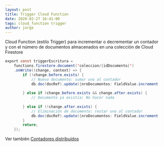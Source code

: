 ```yaml
---
layout: post
title: Trigger Cloud Function
date: 2020-02-27 16:41:00
tags: cloud_function trigger
author: jorge
---
```

Cloud Function (estilo Trigger) para incrementar o decrementar un contador y con el número de documentos almacenados en una colección de Cloud Firestore

```java
export const triggerEscritura = 
    functions.firestore.document('coleccion/{idDocumento}')
    .onWrite((change, context) => {
		if (!change.before.exists) {
			// Nuevo documento: sumar uno al contador
			db.doc(docRef).update({nroDocumentos: FieldValue.increment(1)});
			
		} else if (change.before.exists && change.after.exists) {
			// Documento ya existía: No hacer nada
			
		} else if (!change.after.exists) {
			// Eliminación de documento: restar uno al contador
			db.doc(docRef).update({nroDocumentos: FieldValue.increment(-1)});
		}
		return;
	});
```

Ver también <a href="https://firebase.google.com/docs/firestore/solutions/counters">Contadores distribu&iacute;dos</a>